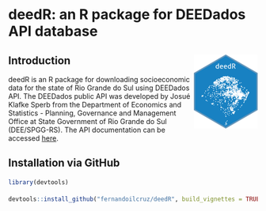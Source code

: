 
# deedR: an R package for DEEDados API database

## Introduction <img src="man/figures/logo.png" align="right" height="150" alt="" />


deedR is an R package for downloading socioeconomic data for the state of Rio Grande do Sul using DEEDados API.
 The DEEDados public API was developed by Josué Klafke Sperb from the Department of Economics and Statistics - Planning, Governance and Management Office at State Government of Rio Grande do Sul (DEE/SPGG-RS). The API documentation can be accessed [here](https://dados.dee.rs.gov.br/api/).
 
 
## Installation via GitHub

```r
library(devtools)

devtools::install_github("fernandoilcruz/deedR", build_vignettes = TRUE)
```

